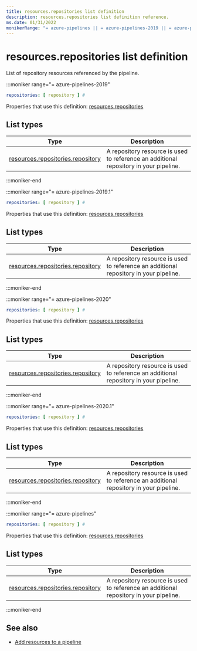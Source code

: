 ```yaml
---
title: resources.repositories list definition
description: resources.repositories list definition reference.
ms.date: 01/31/2022
monikerRange: "= azure-pipelines || = azure-pipelines-2019 || = azure-pipelines-2019.1 || = azure-pipelines-2020 || = azure-pipelines-2020.1"
---
```


# resources.repositories list definition


List of repository resources referenced by the pipeline.


:::moniker range="= azure-pipelines-2019"

<!-- :::api-definition signature="repositoryResources[repositoryResource]" version="azure-pipelines-2019"::: -->

```yaml
repositories: [ repository ] # 
```


Properties that use this definition: [resources.repositories](resources.md)

## List types

| Type     | Description |
|----------|-------------|
| [resources.repositories.repository](resources-repositories-repository.md) | A repository resource is used to reference an additional repository in your pipeline. |

<!-- :::api-definition-end::: -->

:::moniker-end

:::moniker range="= azure-pipelines-2019.1"

<!-- :::api-definition signature="repositoryResources[repositoryResource]" version="azure-pipelines-2019.1"::: -->

```yaml
repositories: [ repository ] # 
```


Properties that use this definition: [resources.repositories](resources.md)

## List types

| Type     | Description |
|----------|-------------|
| [resources.repositories.repository](resources-repositories-repository.md) | A repository resource is used to reference an additional repository in your pipeline. |

<!-- :::api-definition-end::: -->

:::moniker-end

:::moniker range="= azure-pipelines-2020"

<!-- :::api-definition signature="repositoryResources[repositoryResource]" version="azure-pipelines-2020"::: -->

```yaml
repositories: [ repository ] # 
```


Properties that use this definition: [resources.repositories](resources.md)

## List types

| Type     | Description |
|----------|-------------|
| [resources.repositories.repository](resources-repositories-repository.md) | A repository resource is used to reference an additional repository in your pipeline. |

<!-- :::api-definition-end::: -->

:::moniker-end

:::moniker range="= azure-pipelines-2020.1"

<!-- :::api-definition signature="repositoryResources[repositoryResource]" version="azure-pipelines-2020.1"::: -->

```yaml
repositories: [ repository ] # 
```


Properties that use this definition: [resources.repositories](resources.md)

## List types

| Type     | Description |
|----------|-------------|
| [resources.repositories.repository](resources-repositories-repository.md) | A repository resource is used to reference an additional repository in your pipeline. |

<!-- :::api-definition-end::: -->

:::moniker-end

:::moniker range="= azure-pipelines"

<!-- :::api-definition signature="repositoryResources[repositoryResource]" version="azure-pipelines"::: -->

```yaml
repositories: [ repository ] # 
```


Properties that use this definition: [resources.repositories](resources.md)

## List types

| Type     | Description |
|----------|-------------|
| [resources.repositories.repository](resources-repositories-repository.md) | A repository resource is used to reference an additional repository in your pipeline. |

<!-- :::api-definition-end::: -->

:::moniker-end


<!-- Remarks -->


<!-- Examples -->


## See also

- [Add resources to a pipeline](/azure/devops/pipelines/process/resources)
